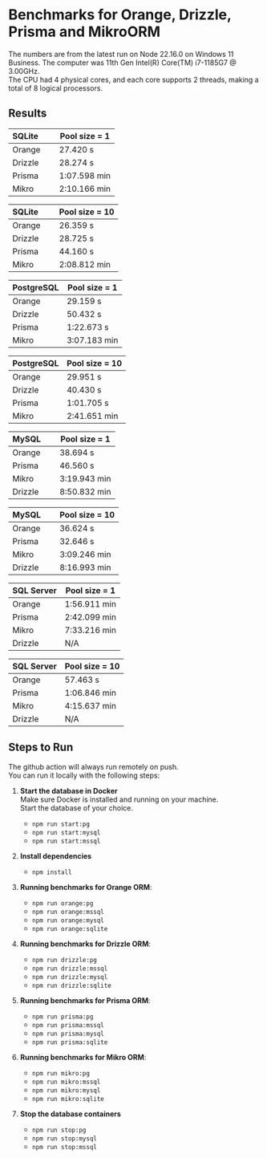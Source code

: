 # Benchmarks for Orange, Drizzle, Prisma and MikroORM
The numbers are from the latest run on Node 22.16.0 on Windows 11 Business.
The computer was 11th Gen Intel(R) Core(TM) i7-1185G7 @ 3.00GHz.   
The CPU had 4 physical cores, and each core supports 2 threads, making a total of 8 logical processors. 
## Results  

| **SQLite&nbsp;&nbsp;&nbsp;&nbsp;&nbsp;&nbsp;** | Pool size = 1 |
|----------|------|
| Orange | 27.420 s |
| Drizzle | 28.274 s |
| Prisma | 1:07.598 min |
| Mikro | 2:10.166 min |

| **SQLite&nbsp;&nbsp;&nbsp;&nbsp;&nbsp;&nbsp;** | Pool size = 10 |
|----------|------|
| Orange | 26.359 s |
| Drizzle | 28.725 s |
| Prisma | 44.160 s |
| Mikro | 2:08.812 min |

| **PostgreSQL** | Pool size = 1 |
|----------|------|
| Orange | 29.159 s |
| Drizzle | 50.432 s |
| Prisma | 1:22.673 s |
| Mikro | 3:07.183 min |

| **PostgreSQL** | Pool size = 10 |
|----------|------|
| Orange | 29.951 s |
| Drizzle | 40.430 s |
| Prisma | 1:01.705 s |
| Mikro | 2:41.651 min |

| **MySQL&nbsp;&nbsp;&nbsp;&nbsp;&nbsp;** | Pool size = 1 |
|----------|------|
| Orange | 38.694 s |
| Prisma | 46.560 s |
| Mikro | 3:19.943 min |
| Drizzle | 8:50.832 min |

| **MySQL&nbsp;&nbsp;&nbsp;&nbsp;&nbsp;** | Pool size = 10 |
|----------|------|
| Orange | 36.624 s |
| Prisma | 32.646 s |
| Mikro | 3:09.246 min |
| Drizzle | 8:16.993 min |

| **SQL Server** | Pool size = 1 |
|----------|------|
| Orange | 1:56.911 min |
| Prisma | 2:42.099 min |
| Mikro | 7:33.216 min |
| Drizzle | N/A |

| **SQL Server** | Pool size = 10 |
|----------|------|
| Orange | 57.463 s |
| Prisma | 1:06.846 min |
| Mikro | 4:15.637 min |
| Drizzle | N/A |

## Steps to Run

The github action will always run remotely on push.  
You can run it locally with the following steps:  

1. **Start the database in Docker**  
   Make sure Docker is installed and running on your machine.  
   Start the database of your choice.  
   - ```npm run start:pg```
   - ```npm run start:mysql```
   - ```npm run start:mssql```

2. **Install dependencies**
   - ```npm install```

3. **Running benchmarks for Orange ORM**:
   - ```npm run orange:pg```
   - ```npm run orange:mssql```
   - ```npm run orange:mysql```
   - ```npm run orange:sqlite```
4. **Running benchmarks for Drizzle ORM**:
   - ```npm run drizzle:pg```
   - ```npm run drizzle:mssql```
   - ```npm run drizzle:mysql```
   - ```npm run drizzle:sqlite```
5. **Running benchmarks for Prisma ORM**:
   - ```npm run prisma:pg```   
   - ```npm run prisma:mssql```
   - ```npm run prisma:mysql```
   - ```npm run prisma:sqlite```
6. **Running benchmarks for Mikro ORM**:    
   - ```npm run mikro:pg```
   - ```npm run mikro:mssql```
   - ```npm run mikro:mysql```
   - ```npm run mikro:sqlite```

7. **Stop the database containers**
   - ```npm run stop:pg```
   - ```npm run stop:mysql```
   - ```npm run stop:mssql```
